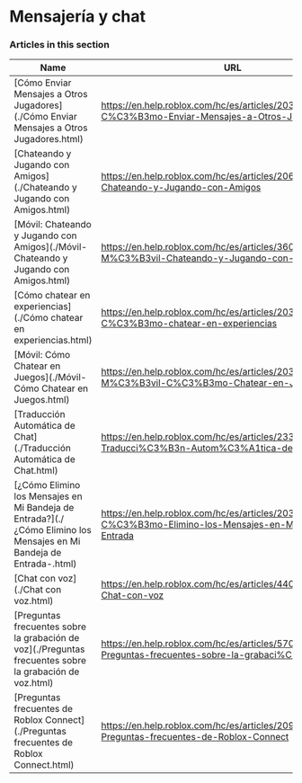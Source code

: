 # Mensajería y chat  
### Articles in this section
Name|URL
-|-
[Cómo Enviar Mensajes a Otros Jugadores](./Cómo Enviar Mensajes a Otros Jugadores.html) |https://en.help.roblox.com/hc/es/articles/203313610-C%C3%B3mo-Enviar-Mensajes-a-Otros-Jugadores
[Chateando y Jugando con Amigos](./Chateando y Jugando con Amigos.html) |https://en.help.roblox.com/hc/es/articles/206224956-Chateando-y-Jugando-con-Amigos
[Móvil: Chateando y Jugando con Amigos](./Móvil- Chateando y Jugando con Amigos.html) |https://en.help.roblox.com/hc/es/articles/360000432483-M%C3%B3vil-Chateando-y-Jugando-con-Amigos
[Cómo chatear en experiencias](./Cómo chatear en experiencias.html) |https://en.help.roblox.com/hc/es/articles/203314250-C%C3%B3mo-chatear-en-experiencias
[Móvil: Cómo Chatear en Juegos](./Móvil- Cómo Chatear en Juegos.html) |https://en.help.roblox.com/hc/es/articles/203313520-M%C3%B3vil-C%C3%B3mo-Chatear-en-Juegos
[Traducción Automática de Chat](./Traducción Automática de Chat.html) |https://en.help.roblox.com/hc/es/articles/23328085173140-Traducci%C3%B3n-Autom%C3%A1tica-de-Chat
[¿Cómo Elimino los Mensajes en Mi Bandeja de Entrada?](./¿Cómo Elimino los Mensajes en Mi Bandeja de Entrada-.html) |https://en.help.roblox.com/hc/es/articles/203313690--C%C3%B3mo-Elimino-los-Mensajes-en-Mi-Bandeja-de-Entrada
[Chat con voz](./Chat con voz.html) |https://en.help.roblox.com/hc/es/articles/4405807645972-Chat-con-voz
[Preguntas frecuentes sobre la grabación de voz](./Preguntas frecuentes sobre la grabación de voz.html) |https://en.help.roblox.com/hc/es/articles/5704050147604-Preguntas-frecuentes-sobre-la-grabaci%C3%B3n-de-voz
[Preguntas frecuentes de Roblox Connect](./Preguntas frecuentes de Roblox Connect.html) |https://en.help.roblox.com/hc/es/articles/20918814627988-Preguntas-frecuentes-de-Roblox-Connect